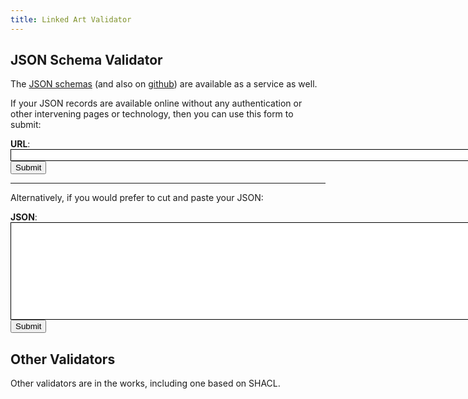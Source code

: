 ```yaml
---
title: Linked Art Validator
---
```


## JSON Schema Validator

The [JSON schemas](/api/1.0/schema_docs/) (and also on [github](https://github.com/linked-art/json-validator)) are available as a service as well.

If your JSON records are available online without any authentication or other intervening pages or technology, then you can use this form to submit:

<form action="https://vsn673i4axyqohvvtz6g5zdpne0hxouz.lambda-url.us-east-1.on.aws/validate" method="GET">
    <b>URL</b>:
    <br/>
    <input type="text" name="url" id="url" size="120" style="border: 1px solid black" />
    <br/>
    <input type="submit" name="validate"></input>
</form>

<hr/>

Alternatively, if you would prefer to cut and paste your JSON:

<form action="https://vsn673i4axyqohvvtz6g5zdpne0hxouz.lambda-url.us-east-1.on.aws/validate" method="POST">
    <b>JSON</b>:
    <br/>
    <textarea type="text" name="json" id="json" cols="120" rows="10" style="border: 1px solid black" ></textarea>
    <br/>
    <input type="submit" name="validate"></input>
</form>

## Other Validators

Other validators are in the works, including one based on SHACL.

